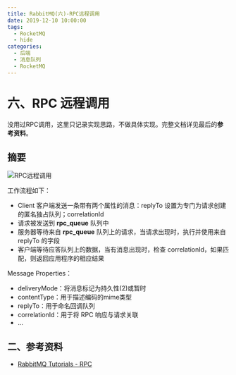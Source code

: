 ```yaml
---
title: RabbitMQ(六)-RPC远程调用
date: 2019-12-10 10:00:00
tags:
  - RocketMQ
  - hide
categories:
  - 后端
  - 消息队列
  - RocketMQ
---
```


# 六、RPC 远程调用

没用过RPC调用，这里只记录实现思路，不做具体实现。完整文档详见最后的**参考资料**。

## 摘要

![RPC远程调用](https://i.loli.net/2019/12/10/OzE7aFrcbWH2MS3.png)

工作流程如下：

- Client 客户端发送一条带有两个属性的消息：replyTo 设置为专门为请求创建的匿名独占队列；correlationId 
- 请求被发送到 **rpc_queue** 队列中
- 服务器等待来自 **rpc_queue** 队列上的请求，当请求出现时，执行并使用来自 replyTo 的字段
- 客户端等待应答队列上的数据，当有消息出现时，检查 correlationId，如果匹配，则返回应用程序的相应结果

Message Properties：

- deliveryMode：将消息标记为持久性(2)或暂时
- contentType：用于描述编码的mime类型
- replyTo：用于命名回调队列
- correlationId：用于将 RPC 响应与请求关联
- ...

## 二、参考资料

- [RabbitMQ Tutorials - RPC](https://www.rabbitmq.com/tutorials/tutorial-six-java.html)